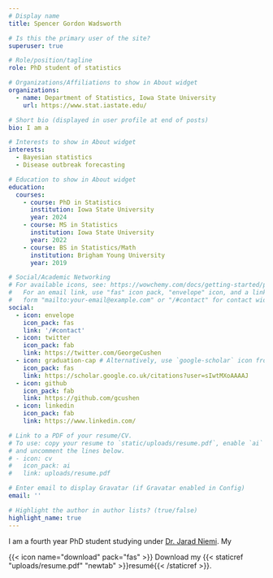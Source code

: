 ```yaml
---
# Display name
title: Spencer Gordon Wadsworth

# Is this the primary user of the site?
superuser: true

# Role/position/tagline
role: PhD student of statistics

# Organizations/Affiliations to show in About widget
organizations:
  - name: Department of Statistics, Iowa State University
    url: https://www.stat.iastate.edu/

# Short bio (displayed in user profile at end of posts)
bio: I am a 

# Interests to show in About widget
interests:
  - Bayesian statistics
  - Disease outbreak forecasting

# Education to show in About widget
education:
  courses:
    - course: PhD in Statistics
      institution: Iowa State University
      year: 2024
    - course: MS in Statistics
      institution: Iowa State University
      year: 2022
    - course: BS in Statistics/Math
      institution: Brigham Young University
      year: 2019

# Social/Academic Networking
# For available icons, see: https://wowchemy.com/docs/getting-started/page-builder/#icons
#   For an email link, use "fas" icon pack, "envelope" icon, and a link in the
#   form "mailto:your-email@example.com" or "/#contact" for contact widget.
social:
  - icon: envelope
    icon_pack: fas
    link: '/#contact'
  - icon: twitter
    icon_pack: fab
    link: https://twitter.com/GeorgeCushen
  - icon: graduation-cap # Alternatively, use `google-scholar` icon from `ai` icon pack
    icon_pack: fas
    link: https://scholar.google.co.uk/citations?user=sIwtMXoAAAAJ
  - icon: github
    icon_pack: fab
    link: https://github.com/gcushen
  - icon: linkedin
    icon_pack: fab
    link: https://www.linkedin.com/

# Link to a PDF of your resume/CV.
# To use: copy your resume to `static/uploads/resume.pdf`, enable `ai` icons in `params.toml`,
# and uncomment the lines below.
# - icon: cv
#   icon_pack: ai
#   link: uploads/resume.pdf

# Enter email to display Gravatar (if Gravatar enabled in Config)
email: ''

# Highlight the author in author lists? (true/false)
highlight_name: true
---
```


I am a fourth year PhD student studying under 
[Dr. Jarad Niemi](https://www.jarad.me/). My 

{{< icon name="download" pack="fas" >}} Download my {{< staticref "uploads/resume.pdf" "newtab" >}}resumé{{< /staticref >}}.
